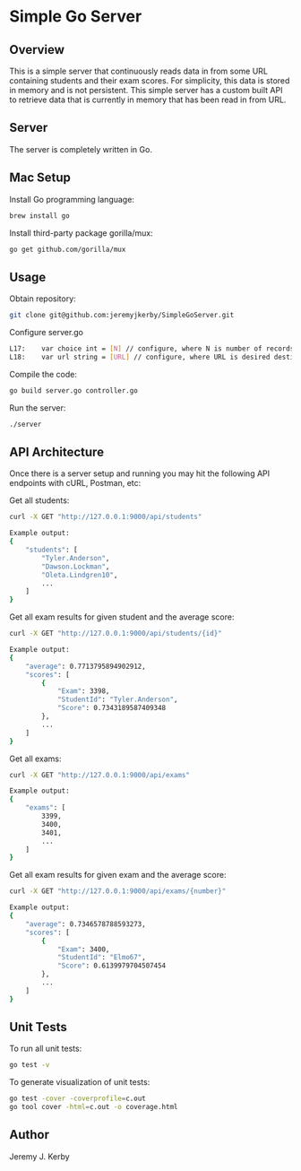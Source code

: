 # Simple Go Server

## Overview
This is a simple server that continuously reads data in from some URL containing students and their exam scores. For simplicity, this data is stored in memory and is not persistent. This simple server has a custom built API to retrieve data that is currently in memory that has been read in from URL.

## Server
The server is completely written in Go.

## Mac Setup
Install Go programming language:
```bash
brew install go
```
Install third-party package gorilla/mux:
```bash
go get github.com/gorilla/mux
```

## Usage
Obtain repository:
```bash
git clone git@github.com:jeremyjkerby/SimpleGoServer.git
```
Configure server.go
```bash
L17:    var choice int = [N] // configure, where N is number of records to read in
L18:    var url string = [URL] // configure, where URL is desired destination
```
Compile the code:
```bash
go build server.go controller.go
```
Run the server:
```bash
./server
```

## API Architecture
Once there is a server setup and running you may hit the following API endpoints with cURL, Postman, etc:

Get all students:
```bash
curl -X GET "http://127.0.0.1:9000/api/students"

Example output:
{
    "students": [
        "Tyler.Anderson",
        "Dawson.Lockman",
        "Oleta.Lindgren10",
        ...
    ]
}
```
Get all exam results for given student and the average score:
```bash
curl -X GET "http://127.0.0.1:9000/api/students/{id}"

Example output:
{
    "average": 0.7713795894902912,
    "scores": [
        {
            "Exam": 3398,
            "StudentId": "Tyler.Anderson",
            "Score": 0.7343189587409348
        },
        ...
    ]
}
```
Get all exams:
```bash
curl -X GET "http://127.0.0.1:9000/api/exams"

Example output:
{
    "exams": [
        3399,
        3400,
        3401,
        ...
    ]
}
```
Get all exam results for given exam and the average score:
```bash
curl -X GET "http://127.0.0.1:9000/api/exams/{number}"

Example output:
{
    "average": 0.7346578788593273,
    "scores": [
        {
            "Exam": 3400,
            "StudentId": "Elmo67",
            "Score": 0.6139979704507454
        },
        ...
    ]
}
```

## Unit Tests
To run all unit tests:
```bash
go test -v
```
To generate visualization of unit tests:
```bash
go test -cover -coverprofile=c.out
go tool cover -html=c.out -o coverage.html
```


## Author
Jeremy J. Kerby
